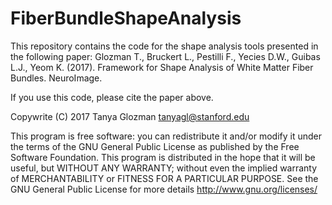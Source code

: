 # FiberBundleShapeAnalysis

This repository contains the code for the shape analysis tools presented in the following paper:
Glozman T., Bruckert L., Pestilli F., Yecies D.W., Guibas L.J., Yeom K. (2017). Framework for Shape Analysis of White Matter Fiber Bundles. NeuroImage.

If you use this code, please cite the paper above.

Copywrite (C) 2017 Tanya Glozman tanyagl@stanford.edu

This program is free software: you can redistribute it and/or modify it under the terms of the GNU General Public License as published by the Free Software Foundation. This program is distributed in the hope that it will be useful, but WITHOUT ANY WARRANTY; without even the implied warranty of MERCHANTABILITY or FITNESS FOR A PARTICULAR PURPOSE.  See the GNU General Public License for more details http://www.gnu.org/licenses/
